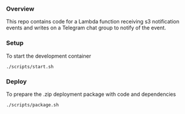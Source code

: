 ### Overview
This repo contains code for a Lambda function receiving s3 notification events and writes on a Telegram chat group to notify of the event.

### Setup
To start the development container
```
./scripts/start.sh
```

### Deploy
To prepare the .zip deployment package with code and dependencies
```
./scripts/package.sh
```